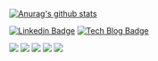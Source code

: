 [![Anurag's github stats](https://github-readme-stats.vercel.app/api?username=ksu3101&theme=dracula&show_icons=true&line_height=20)](https://github.com/anuraghazra/github-readme-stats)

[![Linkedin Badge](https://img.shields.io/badge/-LinkedIn-blue?style=flat-square&logo=Linkedin&logoColor=white&link=https://www.linkedin.com/in/kang-sungwoo-045965102/)](https://www.linkedin.com/in/kang-sungwoo-045965102/) 
[![Tech Blog Badge](http://img.shields.io/badge/-Tech%20blog-black?style=flat-square&logo=github&link=https://ksu3101.github.io/blog/)](https://ksu3101.github.io/blog/)

![](https://img.shields.io/badge/Framework-Android-informational?style=flat&logo=Android&logoColor=white&color=F29400)
![](https://img.shields.io/badge/Language-Kotlin-informational?style=flat&logo=Kotlin&logoColor=white&color=F29400)
![](https://img.shields.io/badge/Language-Java-informational?style=flat&logo=Java&logoColor=white&color=F29400)
![](https://img.shields.io/badge/Tools-ReactiveX-informational?style=flat&logo=ReactiveX&logoColor=white&color=F29400)
![](https://img.shields.io/badge/Tools-Git-informational?style=flat&logo=Git&logoColor=white&color=F29400)
